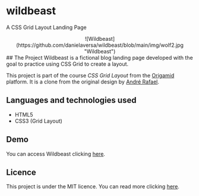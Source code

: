 # wildbeast
 A CSS Grid Layout Landing Page
<div align="center">
 ![Wildbeast](https://github.com/danielaversa/wildbeast/blob/main/img/wolf2.jpg "Wildbeast") 
</div>
## The Project
Wildbeast is a fictional blog landing page developed with the goal to practice using CSS Grid to create a layout.

This project is part of the course *CSS Grid Layout* from the [Origamid](https://origamid.com) platform. It is a clone from the original design by [André Rafael](https://github.com/origamid).

## Languages and technologies used
- HTML5
- CSS3 (Grid Layout)
  
## Demo

You can access Wildbeast clicking [here](https://wildbeast.daniaversa.dev).

## Licence

This project is under the MIT licence. You can read more clicking [here](https://github.com/danielaversa/flexblog/blob/main/LICENSE). 